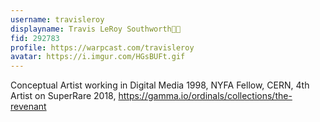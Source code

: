 ```yaml
---
username: travisleroy
displayname: Travis LeRoy Southworth🔵🎩
fid: 292783
profile: https://warpcast.com/travisleroy
avatar: https://i.imgur.com/HGsBUFt.gif
---
```

Conceptual Artist working in Digital Media 1998, NYFA Fellow, CERN, 4th Artist on SuperRare 2018, https://gamma.io/ordinals/collections/the-revenant  
